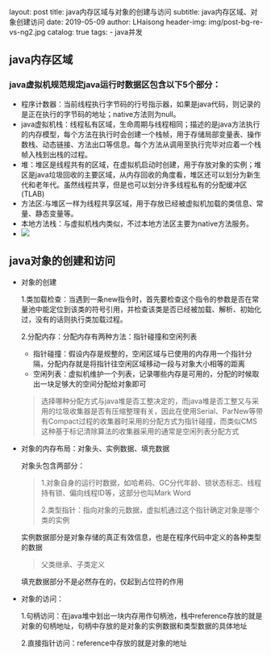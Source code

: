 layout:     post
title:      java内存区域与对象的创建与访问
subtitle:   java内存区域、对象创建访问
date:       2019-05-09
author:     LHaisong
header-img: img/post-bg-re-vs-ng2.jpg
catalog: true
tags:
    - java并发
    
## java内存区域

### java虚拟机规范规定java运行时数据区包含以下5个部分：

- 程序计数器：当前线程执行字节码的行号指示器，如果是java代码，则记录的是正在执行的字节码的地址；native方法则为null。
- java虚拟机栈：线程私有区域，生命周期与线程相同；描述的是java方法执行的内存模型，每个方法在执行时会创建一个栈帧，用于存储局部变量表、操作数栈、动态链接、方法出口等信息。每个方法从调用至执行完毕对应着一个栈帧入栈到出栈的过程。
- 堆：堆区是线程共有的区域，在虚拟机启动时创建，用于存放对象的实例；堆区是java垃圾回收的主要区域，从内存回收的角度看，堆区还可以划分为新生代和老年代。虽然线程共享，但是也可以划分许多线程私有的分配缓冲区(TLAB)
- 方法区:与堆区一样为线程共享区域，用于存放已经被虚拟机加载的类信息、常量、静态变量等。
- 本地方法栈：与虚拟机栈内类似，不过本地方法区主要为native方法服务。
- ![](https://res.cloudinary.com/dzdyb9ta5/image/upload/v1567046036/img/29_gdafes.png)

## java对象的创建和访问

- 对象的创建

  1.类加载检查：当遇到一条new指令时，首先要检查这个指令的参数是否在常量池中能定位到该类的符号引用，并检查该类是否已经被加载、解析、初始化过，没有的话则执行类加载过程。

  2.分配内存：分配内存有两种方法：指针碰撞和空闲列表

  - 指针碰撞：假设内存是规整的，空闲区域与已使用的内存用一个指针分隔，分配内存就是将指针往空闲区域移动一段与对象大小相等的距离
  - 空闲列表：虚拟机维护一个列表，记录哪些内存是可用的，分配的时候取出一块足够大的空间分配给对象即可

  > 选择哪种分配方式与java堆是否工整决定的，而java堆是否工整又与采用的垃圾收集器是否有压缩整理有关，因此在使用Serial、ParNew等带有Compact过程的收集器时采用的分配方式为指针碰撞，而类似CMS这种基于标记清除算法的收集器采用的通常是空闲列表分配方式

- 对象的内存布局：对象头、实例数据、填充数据

  对象头包含两部分：

  > 1.对象自身的运行时数据，如哈希码、GC分代年龄、锁状态标志、线程持有锁、偏向线程ID等，这部分也叫Mark Word
  >
  > 2.类型指针：指向对象的元数据，虚拟机通过这个指针确定对象是哪个类的实例

  实例数据部分是对象存储的真正有效信息，也是在程序代码中定义的各种类型的数据

  > 父类继承、子类定义

  填充数据部分不是必然存在的，仅起到占位符的作用

  

- 对象的访问：

  1.句柄访问：在java堆中划出一块内存用作句柄池，栈中reference存放的就是对象的句柄地址，句柄中存放的是对象的实例数据和类型数据的具体地址

  2.直接指针访问：reference中存放的就是对象的地址

